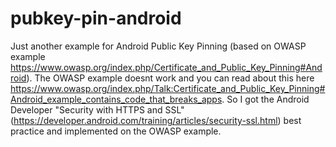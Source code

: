 # pubkey-pin-android
Just another example for Android Public Key Pinning (based on OWASP example https://www.owasp.org/index.php/Certificate_and_Public_Key_Pinning#Android).
The OWASP example doesnt work and you can read about this here https://www.owasp.org/index.php/Talk:Certificate_and_Public_Key_Pinning#Android_example_contains_code_that_breaks_apps.
So I got the Android Developer "Security with HTTPS and SSL" (https://developer.android.com/training/articles/security-ssl.html) best practice and implemented on the OWASP example.